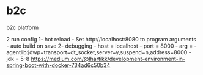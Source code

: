 # b2c
b2c platform

2 run config 
1- hot reload 
    - Set http://localhost:8080 to program arguments
    - auto build on save
2- debugging
    - host = localhost
    - port = 8000
    - arg = -agentlib:jdwp=transport=dt_socket,server=y,suspend=n,address=8000
    - jdk = 5-8
https://medium.com/@lhartikk/development-environment-in-spring-boot-with-docker-734ad6c50b34